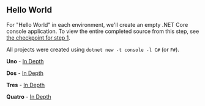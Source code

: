 ## Hello World

For "Hello World" in each environment, we'll create an empty .NET Core console application.  To view the entire
completed source from this step, see
[the checkpoint for step 1](https://github.com/danieljsummers/FromObjectsToFunctions/tree/step-1-core2).

All projects were created using `dotnet new -t console -l C#` (or `F#`).

**Uno** - [In Depth](uno.html)

**Dos** - [In Depth](dos.html)

**Tres** - [In Depth](tres.html)

**Quatro** - [In Depth](quatro.html)